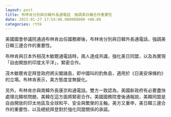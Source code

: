 ```yaml
---
layout: post
title: 布林肯分別與日韓外長通電話　強調美日韓合作重要性
date: 2021-01-27 17:54:06.000000000 +08:00
categories: rthk
---
```


美國國會參議院通過布林肯出任國務卿後，布林肯分別與日韓外長通電話，強調美日韓三邊合作的重要性。

布林肯與日本外相茂木敏聰通電話時，兩人達成共識，強化美日同盟，以及為實現「自由開放的印度太平洋」，緊密合作。

茂木敏聰肯定拜登政府將尖閣諸島，即中國叫的釣魚島，適用於《日美安保條約》的立場。布林肯表示，美方態度並無變化。

另外，布林肯亦與南韓外長康京和通電話。雙方一致認為，美國新政府有必要盡快處理北韓核問題，美韓在這方面將緊密合作。美國國務院會後通報說，美韓同盟是自由開放的印太地區及全球和平、安全與繁榮的主軸。美方又重申，美日韓三邊合作的重要性、以及總統拜登對於強化同盟關係的承諾。
